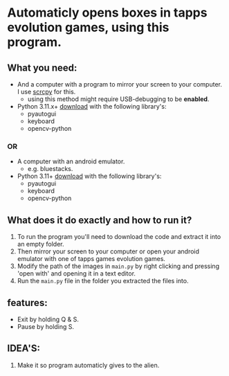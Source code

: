 # Automaticly opens boxes in tapps evolution games, using this program.

## What you need:

- And a computer with a program to mirror your screen to your computer. I use [scrcpy](https://github.com/Genymobile/scrcpy) for this.
  - using this method might require USB-debugging to be **enabled**.
- Python 3.11.x+ [download](https://www.python.org/downloads/) with the following library's:
  - pyautogui
  - keyboard
  - opencv-python

### **OR**

- A computer with an android emulator.
  - e.g. bluestacks.
- Python 3.11+ [download](https://www.python.org/downloads/) with the following library's:
  - pyautogui
  - keyboard
  - opencv-python

## What does it do exactly and how to run it?

1. To run the program you'll need to download the code and extract it into an empty folder.
2. Then mirror your screen to your computer or open your android emulator with one of tapps games evolution games.
3. Modify the path of the images in `main.py` by right clicking and pressing 'open with' and opening it in a text editor.
4. Run the `main.py` file in the folder you extracted the files into.

## features:

- Exit by holding Q & S.
- Pause by holding S.

## IDEA'S:

1. Make it so program automaticly gives to the alien.
